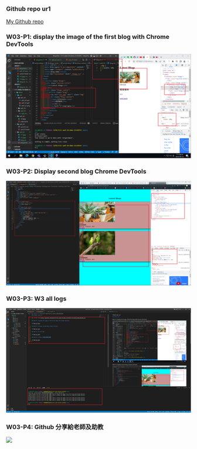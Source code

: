 ### Github repo ur1

[My Github repo](https://github.com/abc6577/1111-sweb-1N-demo-211410591/tree/main/demo/md/w02_91)

### W03-P1: display the image of the first blog with Chrome DevTools

![](w03-p1.png)

### W03-P2: Display second blog Chrome DevTools

![](w03-p2.png)

### W03-P3: W3 all logs

![](w03-p3.png)

### W03-P4: Github 分享給老師及助教

![](w03-p4.png)
